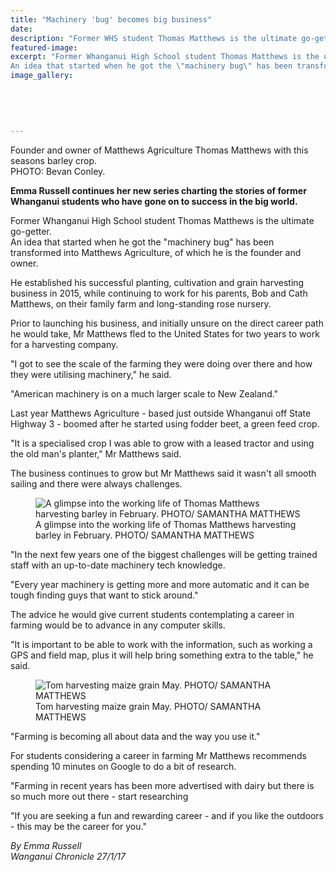 ```yaml
---
title: "Machinery 'bug' becomes big business"
date: 
description: "Former WHS student Thomas Matthews is the ultimate go-getter.An idea that started when he got the \"machinery bug\" has been transformed into Matthews Agriculture, of which he is the founder & owner."
featured-image: 
excerpt: "Former Whanganui High School student Thomas Matthews is the ultimate go-getter.
An idea that started when he got the \"machinery bug\" has been transformed into Matthews Agriculture, of which he is the founder and owner."
image_gallery:
	
	
	
	
	
---
```


<p><span>Founder and owner of Matthews Agriculture Thomas Matthews with this seasons barley crop. <br />PHOTO: Bevan Conley.</span></p>
<p><strong>Emma Russell continues her new series charting the stories of former Whanganui students who have gone on to success in the big world.</strong></p>
<p>Former Whanganui High School student Thomas Matthews is the ultimate go-getter.<br />An idea that started when he got the "machinery bug" has been transformed into Matthews Agriculture, of which he is the founder and owner.</p>
<p>He established his successful planting, cultivation and grain harvesting business in 2015, while continuing to work for his parents, Bob and Cath Matthews, on their family farm and long-standing rose nursery.</p>
<p>Prior to launching his business, and initially unsure on the direct career path he would take, Mr Matthews fled to the United States for two years to work for a harvesting company.</p>
<p>"I got to see the scale of the farming they were doing over there and how they were utilising machinery," he said.</p>
<p>"American machinery is on a much larger scale to New Zealand."</p>
<p>Last year Matthews Agriculture - based just outside Whanganui off State Highway 3 - boomed after he started using fodder beet, a green feed crop.</p>
<p>"It is a specialised crop I was able to grow with a leased tractor and using the old man's planter," Mr Matthews said.</p>
<p>The business continues to grow but Mr Matthews said it wasn't all smooth sailing and there were always challenges.</p>
<figure><img src="http://media.nzherald.co.nz/webcontent/image/jpg/20174/SCCZEN_Farmer_tom_tractor_pic_2_620x310.jpg" alt="A glimpse into the working life of Thomas Matthews harvesting barley in February. PHOTO/ SAMANTHA MATTHEWS " /><figcaption>A glimpse into the working life of Thomas Matthews harvesting barley in February. PHOTO/ SAMANTHA MATTHEWS</figcaption></figure>
<p>"In the next few years one of the biggest challenges will be getting trained staff with an up-to-date machinery tech knowledge.</p>
<p>"Every year machinery is getting more and more automatic and it can be tough finding guys that want to stick around."</p>
<p>The advice he would give current students contemplating a career in farming would be to advance in any computer skills.</p>
<p>"It is important to be able to work with the information, such as working a GPS and field map, plus it will help bring something extra to the table," he said.&nbsp;</p>
<figure><img src="http://media.nzherald.co.nz/webcontent/image/jpg/20174/SCCZEN_Farmer_tom_tractor_pic_1_620x310.jpg" alt="Tom harvesting maize grain May. PHOTO/ SAMANTHA MATTHEWS" /><figcaption>Tom harvesting maize grain May. PHOTO/ SAMANTHA MATTHEWS</figcaption></figure>
<p>"Farming is becoming all about data and the way you use it."</p>
<p>For students considering a career in farming Mr Matthews recommends spending 10 minutes on Google to do a bit of research.</p>
<p>"Farming in recent years has been more advertised with dairy but there is so much more out there - start researching</p>
<p>"If you are seeking a fun and rewarding career - and if you like the outdoors - this may be the career for you."</p>
<p class="clear syndicator"><em>By Emma Russell</em><br /><em>Wanganui Chronicle 27/1/17</em></p>

